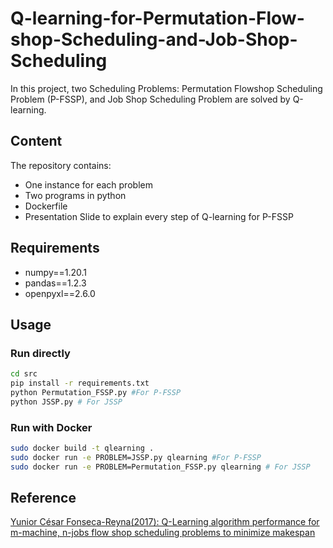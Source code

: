 # Q-learning-for-Permutation-Flow-shop-Scheduling-and-Job-Shop-Scheduling

In this project, two Scheduling Problems: Permutation Flowshop Scheduling Problem (P-FSSP), and Job Shop Scheduling Problem are solved by Q-learning.

## Content
The repository contains:

- One instance for each problem
- Two programs in python
- Dockerfile
- Presentation Slide to explain every step of Q-learning for P-FSSP

## Requirements

- numpy==1.20.1
- pandas==1.2.3
- openpyxl==2.6.0

## Usage

### Run directly

```bash
cd src
pip install -r requirements.txt
python Permutation_FSSP.py #For P-FSSP
python JSSP.py # For JSSP
```

### Run with Docker

```bash
sudo docker build -t qlearning .
sudo docker run -e PROBLEM=JSSP.py qlearning #For P-FSSP
sudo docker run -e PROBLEM=Permutation_FSSP.py qlearning # For JSSP
```

## Reference

[Yunior César Fonseca-Reyna(2017): Q-Learning algorithm performance for m-machine, n-jobs flow shop scheduling problems to minimize makespan](https://www.researchgate.net/publication/317371143_Q-learning_algorithm_performance_for_m-machine_n-jobs_flow_shop_scheduling_problems_to_minimize_makespan)

